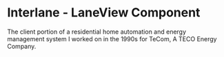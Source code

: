 # Interlane - LaneView Component
The client portion of a residential home automation and energy management system I worked on in the 1990s for TeCom, A TECO Energy Company.
